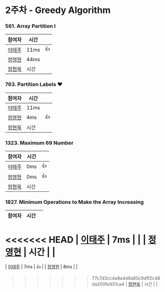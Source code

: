 # 2주차  - Greedy Algorithm
### 561. Array Partition I
| 참여자 | 시간 |  |
|--|--|--|
| [이태주](https://github.com/TaeJu)  | 11ms | 👍 |
| [정영현](https://github.com/Young-cpu)  | 44ms |  |
| [정현욱](https://github.com/hyunukjeong)  | 시간 |  |

### 763. Partition Labels ❤️
| 참여자 | 시간 |  |
|--|--|--|
| [이태주](https://github.com/TaeJu)  | 11ms |  |
| [정영현](https://github.com/Young-cpu)  | 	4ms | 👍 |
| [정현욱](https://github.com/hyunukjeong)  | 시간 |  |

### 1323. Maximum 69 Number
| 참여자 | 시간 |  |
|--|--|--|
| [이태주](https://github.com/TaeJu)  | 0ms | 👍 |
| [정영현](https://github.com/Young-cpu)  | 0ms | 👍 |
| [정현욱](https://github.com/hyunukjeong)  | 시간 |  |

### 1827. Minimum Operations to Make the Array Increasing
| 참여자 | 시간 |  |
|--|--|--|
<<<<<<< HEAD
| [이태주](https://github.com/TaeJu)  | 7ms |  |
| [정영현](https://github.com/Young-cpu)  | 시간 |  |
=======
| [이태주](https://github.com/TaeJu)  | 7ms | 👍 |
| [정영현](https://github.com/Young-cpu)  | 	8ms |  |
>>>>>>> 77c7d3cc4e8a4d9a80c9dff2c48da200fe931ca4
| [정현욱](https://github.com/hyunukjeong)  | 시간 |  |
